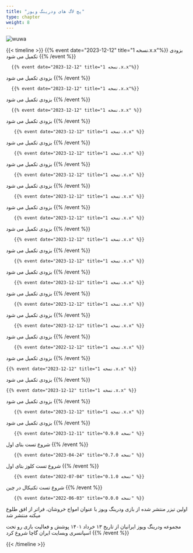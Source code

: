 ```yaml
---
title: "پچ لاگ های ودرینگ ویوز"
type: chapter
weight: 8
---
```


 ![wuwa](../../assets/img/content/changes/logoww.png)
 

{{< timeline >}}
      {{% event date="2023-12-12" title="نسخه 1.x.x"%}}
بزودی تکمیل می شود
    {{% /event %}}

      {{% event date="2023-12-12" title="نسخه 1.x.x"%}}
بزودی تکمیل می شود 
    {{% /event %}}

      {{% event date="2023-12-12" title="نسخه 1.x.x"%}}
بزودی تکمیل می شود 
    {{% /event %}}

      {{% event date="2023-12-12" title="نسخه 1.x.x" %}}
بزودی تکمیل می شود
    {{% /event %}}

       {{% event date="2023-12-12" title="نسخه 1.x.x" %}}
بزودی تکمیل می شود
    {{% /event %}}

       {{% event date="2023-12-12" title="نسخه 1.x.x" %}}
بزودی تکمیل می شود
    {{% /event %}}

       {{% event date="2023-12-12" title="نسخه 1.x.x" %}}
بزودی تکمیل می شود
    {{% /event %}}

       {{% event date="2023-12-12" title="نسخه 1.x.x" %}}
بزودی تکمیل می شود
    {{% /event %}}

       {{% event date="2023-12-12" title="نسخه 1.x.x" %}}
بزودی تکمیل می شود
    {{% /event %}}

       {{% event date="2023-12-12" title="نسخه 1.x.x" %}}
بزودی تکمیل می شود
    {{% /event %}}

       {{% event date="2023-12-12" title="نسخه 1.x.x" %}}
بزودی تکمیل می شود
    {{% /event %}}

       {{% event date="2023-12-12" title="نسخه 1.x.x" %}}
بزودی تکمیل می شود
    {{% /event %}}

       {{% event date="2023-12-12" title="نسخه 1.x.x" %}}
بزودی تکمیل می شود
    {{% /event %}}

       {{% event date="2023-12-12" title="نسخه 1.x.x" %}}
بزودی تکمیل می شود
    {{% /event %}}

       {{% event date="2022-12-12" title="نسخه 1.x.x" %}}
بزودی تکمیل می شود
    {{% /event %}}


    {{% event date="2023-12-12" title="نسخه 1.x.x" %}}
بزودی تکمیل می شود
    {{% /event %}}


    {{% event date="2023-12-12" title="نسخه 1.x.x" %}}
بزودی تکمیل می شود
    {{% /event %}}

       {{% event date="2023-12-12" title="نسخه 1.x.x" %}}
بزودی تکمیل می شود
    {{% /event %}}

       {{% event date="2023-12-11" title="نسخه 0.9.0" %}}
شروع تست بتای اول
    {{% /event %}}

       {{% event date="2023-04-24" title="نسخه 0.7.0" %}}
شروع تست کلوز بتای اول
    {{% /event %}}

       {{% event date="2022-07-04" title="نسخه 0.1.0" %}}
شروع تست تکنیکال در چین
    {{% /event %}}

       {{% event date="2022-06-03" title="نسخه 0.0.0" %}}
اولین تیزر منتشر شده از بازی ودرینگ ویوز با عنوان امواج خروشان، فراتر از افق طلوع میکنه منتشر شد

مجموعه ودرینگ ویوز ایرانیان از تاریخ ۱۳ خرداد ۱۴۰۱ پوشش و فعالیت بازی رو تحت اسپانسری وبسایت ایران گاچا شروع کرد
    {{% /event %}}

{{< /timeline >}}
